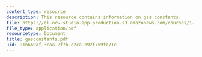 ```yaml
---
content_type: resource
description: This resource contains information on gas constants.
file: https://ol-ocw-studio-app-production.s3.amazonaws.com/courses/1-76-aquatic-chemistry-fall-2005/91b669af3caa2f7bc2cab92f759fe71c_gasconstants.pdf
file_type: application/pdf
resourcetype: Document
title: gasconstants.pdf
uid: 91b669af-3caa-2f7b-c2ca-b92f759fe71c
---
```

